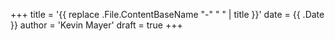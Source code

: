 +++
title = '{{ replace .File.ContentBaseName "-" " " | title }}'
date = {{ .Date }}
author = 'Kevin Mayer'
draft = true
+++
